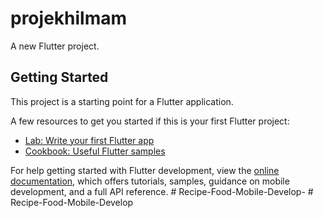 # projekhilmam

A new Flutter project.

## Getting Started

This project is a starting point for a Flutter application.

A few resources to get you started if this is your first Flutter project:

- [Lab: Write your first Flutter app](https://docs.flutter.dev/get-started/codelab)
- [Cookbook: Useful Flutter samples](https://docs.flutter.dev/cookbook)

For help getting started with Flutter development, view the
[online documentation](https://docs.flutter.dev/), which offers tutorials,
samples, guidance on mobile development, and a full API reference.
#   R e c i p e - F o o d - M o b i l e - D e v e l o p -  
 #   R e c i p e - F o o d - M o b i l e - D e v e l o p  
 